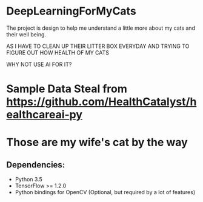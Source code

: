 # DeepLearningForMyCats

The project is design to help me understand a little more about my cats and their well being.

AS I HAVE TO CLEAN UP THEIR LITTER BOX EVERYDAY AND TRYING TO FIGURE OUT HOW HEALTH OF MY CATS

WHY NOT USE AI FOR IT?

# Sample Data Steal from https://github.com/HealthCatalyst/healthcareai-py
# Those are my wife's cat by the way

## Dependencies:

+ Python 3.5
+ TensorFlow >= 1.2.0
+ Python bindings for OpenCV (Optional, but required by a lot of features)
```
